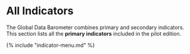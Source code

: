 # All Indicators

The Global Data Barometer combines primary and secondary indicators. This section lists all the **primary indicators** included in the pilot edition. 


{% include "indicator-menu.md" %}
